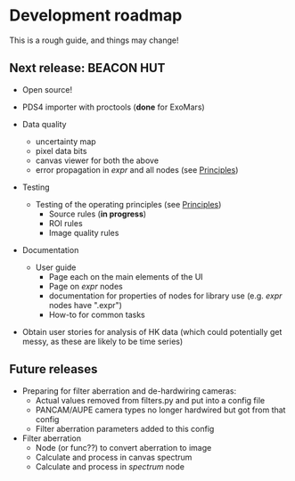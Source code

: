 # Development roadmap

This is a rough guide, and things may change!

## Next release: BEACON HUT

* Open source!
* PDS4 importer with proctools (**done** for ExoMars)
* Data quality
    * uncertainty map
    * pixel data bits
    * canvas viewer for both the above
    * error propagation in *expr* and all nodes (see [Principles](/userguide/principles))
    
* Testing
    * Testing of the operating principles (see [Principles](/userguide/principles))
        * Source rules (**in progress**)
        * ROI rules
        * Image quality rules

* Documentation
    * User guide
        * Page each on the main elements of the UI
        * Page on *expr* nodes
        * documentation for properties of nodes for library use (e.g. *expr* nodes have ".expr")
        * How-to for common tasks
        
* Obtain user stories for analysis of HK data (which could potentially
get messy, as these are likely to be time series)


## Future releases

* Preparing for filter aberration and de-hardwiring cameras:
    * Actual values removed from filters.py and put into a config file
    * PANCAM/AUPE camera types no longer hardwired but got from that config
    * Filter aberration parameters added to this config
* Filter aberration
    * Node (or func??) to convert aberration to image
    * Calculate and process in canvas spectrum
    * Calculate and process in *spectrum* node
    
